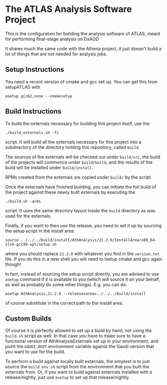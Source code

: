 The ATLAS Analysis Software Project
===================================

This is the configuration for building the analysis software of ATLAS,
meant for performing final-stage analysis on DxAOD

It shares much the same code with the Athena project, it just doesn't
build a lot of things that are not needed for analysis jobs.

Setup Instructions
------------------

You need a recent version of cmake and gcc set up. You can get this from 
setupATLAS with

    asetup gcc62,none --cmakesetup

Build Instructions
------------------

To build the externals necessary for building this project itself, use the

    ./build_externals.sh -fc

script. It will build all the externals necessary for this project into a
subdirectory of the directory holding this repository, called `build`.

The sources of the externals will be checked out under `build/src`, the
build of the projects will commence under `build/build`, and the results of
the build will be installed under `build/install`.

RPMs created from the externals are copied under `build/` by the script.

Once the externals have finished building, you can initiate the full build
of the project against these newly built externals by executing the

    ./build.sh -acmi

script. It uses the same directory layout inside the `build` directory as
was used for the externals.

Finally, if you want to then *use* the release, you need to set it up by
sourcing the setup script in the install area:

    source ../../../build/install/AthAnalysis/21.2.0/InstallArea/x86_64-slc6-gcc49-opt/setup.sh

where you should replace `21.2.0` with whatever you find in the `version.txt` file.
If you do this in a new shell you will need to lsetup cmake and gcc again though!

In fact, instead of sourcing the setup script directly, you are advised to use `asetup` command 
if it is available to you (which will source it on your behalf, as well as probably do some other things). E.g. you can do:

    asetup AthAnalysis,21.2.0 --releasesarea=../../../build/install

of course substitute in the correct path to the install area.

Custom Builds
-------------

Of course it is perfectly allowed to set up a build by hand, not using the
`build.sh` script as well. In that case you have to make sure to have a
functional version of AthAnalysisExternals set up in your environment, and point
the `GAUDI_ROOT` environment variable against the Gaudi version that you
want to use for the build.

To perform a build against locally built externals, the simplest is to just
source the `build_env.sh` script from the environment that you built the
externals from. Or, if you want to build against externals installed with
a release/nightly, just use `asetup` to set up that release/nightly.
